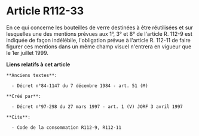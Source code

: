 # Article R112-33

En ce qui concerne les bouteilles de verre destinées à être réutilisées et sur lesquelles une des mentions prévues aux 1°, 3°
et 8° de l'article R. 112-9 est indiquée de façon indélébile, l'obligation prévue à l'article R. 112-11 de faire figurer ces
mentions dans un même champ visuel n'entrera en vigueur que le 1er juillet 1999.

**Liens relatifs à cet article**

	**Anciens textes**:

	  - Décret n°84-1147 du 7 décembre 1984 - art. 51 (M)

	**Créé par**:

	  - Décret n°97-298 du 27 mars 1997 - art. 1 (V) JORF 3 avril 1997

	**Cite**:

	  - Code de la consommation R112-9, R112-11
